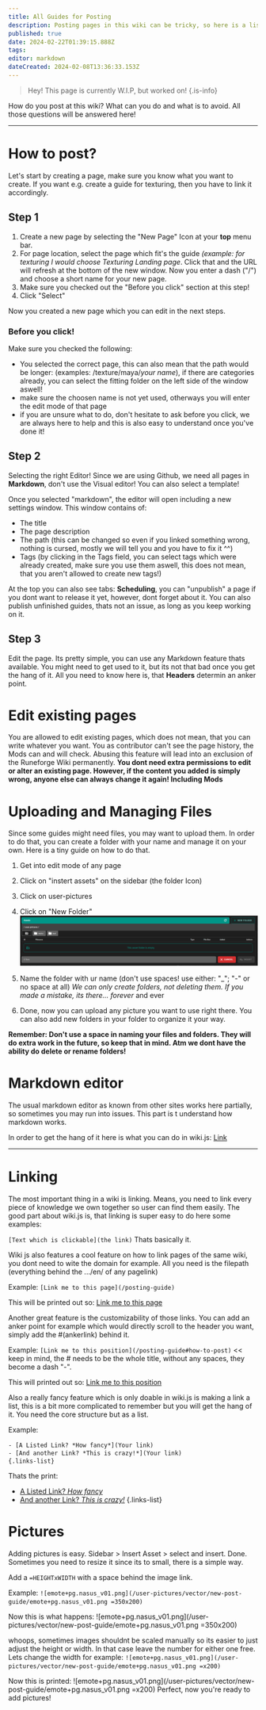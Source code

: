 ```yaml
---
title: All Guides for Posting
description: Posting pages in this wiki can be tricky, so here is a list for all the waays you can post here!
published: true
date: 2024-02-22T01:39:15.888Z
tags: 
editor: markdown
dateCreated: 2024-02-08T13:36:33.153Z
---
```


> Hey!
> This page is currently W.I.P, but worked on!
{.is-info}

How do you post at this wiki? What can you do and what is to avoid. All those questions will be answered here!

---

# How to post?

Let's start by creating a page, make sure you know what you want to create. If you want e.g. create a guide for texturing, then you have to link it accordingly.

## Step 1

1. Create a new page by selecting the "New Page" Icon at your **top** menu bar.
2. For page location, select the page which fit's the guide *(example: for texturing I would choose Texturing Landing page*. Click that and the URL will refresh at the bottom of the new window. Now you enter a dash ("/") and choose a short name for your new page.
3. Make sure you checked out the "Before you click" section at this step!
4. Click "Select"

Now you created a new page which you can edit in the next steps.
<br>
### Before you click!
Make sure you checked the following:

- You selected the correct page, this can also mean that the path would be longer:
(examples: /texture/maya/*your name*), if there are categories already, you can select the fitting folder on the left side of the window aswell!
- make sure the choosen name is not yet used, otherways you will enter the edit mode of that page
- if you are unsure what to do, don't hesitate to ask before you click, we are always here to help and this is also easy to understand once you've done it!

## Step 2
Selecting the right Editor!
Since we are using Github, we need all pages in **Markdown**, don't use the Visual editor! You can also select a template!

Once you selected "markdown", the editor will open including a new settings window. This window contains of:
- The title
- The page description
- The path (this can be changed so even if you linked something wrong, nothing is cursed, mostly we will tell you and you have to fix it ^^)
- Tags (by clicking in the Tags field, you can select tags which were already created, make sure you use them aswell, this does not mean, that you aren't allowed to create new tags!)

At the top you can also see tabs: **Scheduling**, you can "unpublish" a page if you dont want to release it yet, however, dont forget about it. You can also publish unfinished guides, thats not an issue, as long as you keep working on it.

## Step 3
Edit the page. Its pretty simple, you can use any Markdown feature thats available. You might need to get used to it, but its not that bad once you get the hang of it. All you need to know here is, that **Headers** determin an anker point. 
<br>
# Edit existing pages
You are allowed to edit existing pages, which does not mean, that you can write whatever you want. You as contributor can't see the page history, the Mods can and will check. Abusing this feature will lead into an exclusion of the Runeforge Wiki permanently.
**You dont need extra permissions to edit or alter an existing page. However, if the content you added is simply wrong, anyone else can always change it again! Including Mods**
<br>
# Uploading and Managing Files
Since some guides might need files, you may want to upload them. In order to do that, you can create a folder with your name and manage it on your own. Here is a tiny guide on how to do that.

1. Get into edit mode of any page
2. Click on "instert assets" on the sidebar (the folder Icon)
3. Click on user-pictures
4. Click on "New Folder" 
![new-folder.png](/user-pictures/vector/new-post-guide/new-folder.png)

5. Name the folder with ur name (don't use spaces! use either: "_"; "-" or no space at all) *We can only create folders, not deleting them. If you made a mistake, its there... forever* and ever
6. Done, now you can upload any picture you want to use right there. You can also add new folders in your folder to organize it your way. 

**Remember: Don't use a space in naming your files and folders. They will do extra work in the future, so keep that in mind. Atm we dont have the ability do delete or rename folders!**

# Markdown editor
The usual markdown editor as known from other sites works here partially, so sometimes you may run into issues. This part is t understand how markdown works.

In order to get the hang of it here is what you can do in wiki.js: [Link](https://docs.requarks.io/en/editors/markdown) 

---

# Linking
The most important thing in a wiki is linking. Means, you need to link every piece of knowledge we own together so user can find them easily. The good part about wiki.js is, that linking is super easy to do here some examples:

`[Text which is clickable](the link)`
Thats basically it. 

Wiki js also features a cool feature on how to link pages of the same wiki, you dont need to wite the domain for example. All you need is the filepath (everything behind the .../en/ of any pagelink)

Example:
`[Link me to this page](/posting-guide)`

This will be printed out so:
[Link me to this page](/posting-guide)

Another great feature is the customizability of those links. You can add an anker point for example which would directly scroll to the header you want, simply add the #(ankerlink) behind it.

Example:
`[Link me to this position](/posting-guide#how-to-post)` << keep in mind, the # needs to be the whole title, without any spaces, they become a dash "-".

This will printed out so:
[Link me to this position](/posting-guide#how-to-post)

Also a really fancy feature which is only doable in wiki.js is making a link a list, this is a bit more complicated to remember but you will get the hang of it. You need the core structure but as a list.

Example:
```
- [A Listed Link? *How fancy*](Your link)
- [And another Link? *This is crazy!*](Your link)
{.links-list}
```

Thats the print:

- [A Listed Link? *How fancy*]()
- [And another Link? *This is crazy!*]()
{.links-list}

# Pictures
Adding pictures is easy. Sidebar > Insert Asset > select and insert. Done.
Sometimes you need to resize it since its to small, there is a simple way.

Add a `=HEIGHTxWIDTH` with a space behind the image link.

Example:
`![emote+pg.nasus_v01.png](/user-pictures/vector/new-post-guide/emote+pg.nasus_v01.png =350x200)`

Now this is what happens:
![emote+pg.nasus_v01.png](/user-pictures/vector/new-post-guide/emote+pg.nasus_v01.png =350x200)

whoops, sometimes images shouldnt be scaled manually so its easier to just adjust the height or width. In that case leave the number for either one free. Lets change the width for example:
`![emote+pg.nasus_v01.png](/user-pictures/vector/new-post-guide/emote+pg.nasus_v01.png =x200)`

Now this is printed:
![emote+pg.nasus_v01.png](/user-pictures/vector/new-post-guide/emote+pg.nasus_v01.png =x200)
Perfect, now you're ready to add pictures!
